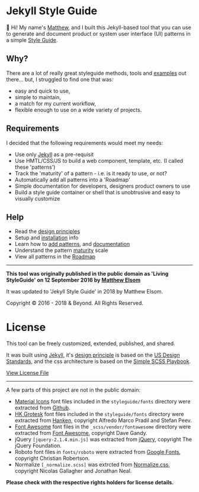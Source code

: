 # Jekyll Style Guide 

👋 Hi! My name's [Matthew](https://matthewelsom.com), and I built this Jekyll-based tool that you can use to generate and document product or system user interface (UI) patterns in a simple [Style Guide](https://jekyllstyleguide.com).

## Why?

There are a lot of really great styleguide methods, tools and [examples](http://styleguides.io) out there... but, I struggled to find one that was:

- easy and quick to use,
- simple to maintain,
- a match for my current workflow,
- flexible enough to use on a wide variety of projects.

## Requirements

I decided that the following requirements would meet my needs: 

- Use only [Jekyll](https://jekyll.rb) as a pre-requisit
- Use HMTL/CSS/JS to build a web component, template, etc. (I called these 'patterns')
- Track the 'maturity' of a pattern - i.e. is it ready to use, or not?
- Automatically add all patterns into a 'Roadmap'
- Simple documentation for developers, designers product owners to use
- Build a style guide container or shell that is unobtrusive and easy to visually customize


## Help

- Read the [design principles](https://jekyllstyleguide.com/docs/about/02-design-principle.html)
- Setup and [installation](https://jekyllstyleguide.com/docs/about/01-getting-started.html) info
- Learn how to [add patterns](https://jekyllstyleguide.com/docs/about/01-getting-started.html#adding-patterns), and [documentation](https://jekyllstyleguide.com/docs/about/01-getting-started.html#adding-documentation)
- Understand the pattern [maturity](https://jekyllstyleguide.com/docs/about/03-maturity.html) scale
- View all patterns in the [Roadmap](https://jekyllstyleguide.com/docs/about/04-roadmap.html)

___


**This tool was originally published in the public domain as 'Living StyleGuide' on 12 September 2016 by [Matthew Elsom](https://matthewelsom.com)**

It was updated to 'Jekyll Style Guide' in 2018 by Matthew Elsom. 

Copyright © 2016 - 2018 & Beyond. All Rights Reserved. 


# License 

This tool can be freely customized, extended, published, and shared.

It was built using [Jekyll](https://jekyll.rb), it's [design principle](https://jekyllstyleguide.com/docs/about/02-design-principle.html) is based on the [US Design Standards](https://designsystem.digital.gov/design-principles/), and the css architecture is based on the [Simple SCSS Playbook](https://matthewelsom.com/blog/simple-scss-playbook.html).

[View License File](https://github.com/matthewelsom/LivingStyleGuide/blob/master/LICENSE)

--- 

A few parts of this project are not in the public domain:

- [Material Icons](https://material.io/tools/icons/) font files included in the `styleguide/fonts` directory were extracted from [Github](https://github.com/google/material-design-icons).
- [HK Grotesk](https://hanken.co/product/hk-grotesk/) font files included in the `styleguide/fonts` directory were extracted from [Hanken](https://hanken.co/product/hk-grotesk/), copyright Alfredo Marco Pradil and Stefan Peev.
- [Font Awesome](http://fontawesome.io/) font files in the `_scss/vendor/fontawesome` directory were extracted from [Font Awesome](https://fontawesome.com/), copyright Dave Gandy.
- jQuery `[jquery-2.1.4.min.js]` was extracted from [jQuery](https://jquery.com/), copyright The jQuery Foundation.
- Roboto font files in `fonts/roboto` were extracted from [Google Fonts](https://fonts.google.com/), copyright Christian Robertson.
- Normalize `[_normalize.scss]` was extrcted from [Normalize.css](https://github.com/necolas/normalize.css), copyright Nicolas Gallagher and Jonathan Neal.

**Please check with the respective rights holders for license details.**